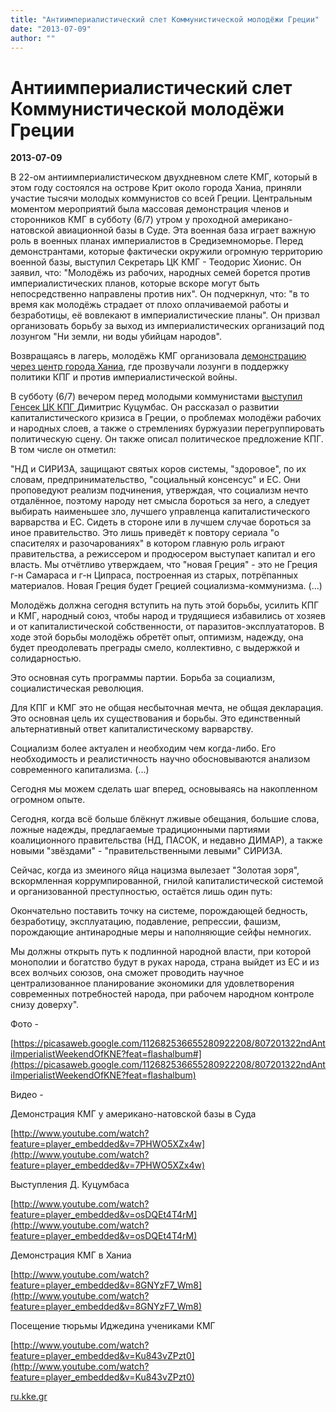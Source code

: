 ```yaml
---
title: "Антиимпериалистический слет Коммунистической молодёжи Греции"
date: "2013-07-09"
author: ""
---
```


# Антиимпериалистический слет Коммунистической молодёжи Греции

**2013-07-09** 

В 22-ом антиимпериалистическом двухдневном слете КМГ, который в этом году состоялся на острове Крит около города Ханиа, приняли участие тысячи молодых коммунистов со всей Греции. Центральным моментом мероприятий была массовая демонстрация членов и сторонников КМГ в субботу (6/7) утром у проходной американо-натовской авиационной базы в Суде. Эта военная база играет важную роль в военных планах империалистов в Средиземноморье. Перед демонстрантами, которые фактически окружили огромную территорию военной базы, выступил Секретарь ЦК КМГ - Теодорис Хионис. Он заявил, что: "Молодёжь из рабочих, народных семей борется против империалистических планов, которые вскоре могут быть непосредственно направлены против них". Он подчеркнул, что: "в то время как молодёжь страдает от плохо оплачиваемой работы и безработицы, её вовлекают в империалистические планы". Он призвал организовать борьбу за выход из империалистических организаций под лозунгом "Ни земли, ни воды убийцам народов".

Возвращаясь в лагерь, молодёжь КМГ организовала [демонстрацию через центр города Ханиа](http://www.youtube.com/watch?feature=player_embedded&v=8GNYzF7_Wm8), где прозвучали лозунги в поддержку политики КПГ и против империалистической войны.

В субботу (6/7) вечером перед молодыми коммунистами [выступил Генсек ЦК КПГ ](http://www.youtube.com/watch?feature=player_embedded&v=osDQEt4T4rM)Димитрис Куцумбас. Он рассказал о развитии капиталистического кризиса в Греции, о проблемах молодёжи рабочих и народных слоев, а также о стремлениях буржуазии перегруппировать политическую сцену. Он также описал политическое предложение КПГ. В том числе он отметил:

"НД и СИРИЗА, защищают святых коров системы, "здоровое", по их словам, предпринимательство, "социальный консенсус" и ЕС. Они проповедуют реализм подчинения, утверждая, что социализм нечто отдалённое, поэтому народу нет смысла бороться за него, а следует выбирать наименьшее зло, лучшего управленца капиталистического варварства и ЕС. Сидеть в стороне или в лучшем случае бороться за иное правительство. Это лишь приведёт к повтору сериала "о спасителях и разочарованиях" в котором главную роль играют правительства, а режиссером и продюсером выступает капитал и его власть. Мы отчётливо утверждаем, что "новая Греция" - это не Греция г-н Самараса и г-н Ципраса, построенная из старых, потрёпанных материалов. Новая Греция будет Грецией социализма-коммунизма. (...)

Молодёжь должна сегодня вступить на путь этой борьбы, усилить КПГ и КМГ, народный союз, чтобы народ и трудящиеся избавились от хозяев и от капиталистической собственности, от паразитов-эксплуататоров. В ходе этой борьбы молодёжь обретёт опыт, оптимизм, надежду, она будет преодолевать преграды смело, коллективно, с выдержкой и солидарностью.

Это основная суть программы партии. Борьба за социализм, социалистическая революция.

Для КПГ и КМГ это не общая несбыточная мечта, не общая декларация. Это основная цель их существования и борьбы. Это единственный альтернативный ответ капиталистическому варварству.

Социализм более актуален и необходим чем когда-либо. Его необходимость и реалистичность научно обосновываются анализом современного капитализма. (...)

Сегодня мы можем сделать шаг вперед, основываясь на накопленном огромном опыте.

Сегодня, когда всё больше блёкнут лживые обещания, большие слова, ложные надежды, предлагаемые традиционными партиями коалиционного правительства (НД, ПАСОК, и недавно ДИМАР), а также новыми "звёздами" - "правительственными левыми" СИРИЗА.

Сейчас, когда из змеиного яйца нацизма вылезает "Золотая зоря", вскормленная коррумпированной, гнилой капиталистической системой и организованной преступностью, остаётся лишь один путь:

Окончательно поставить точку на системе, порождающей бедность, безработицу, эксплуатацию, подавление, репрессии, фашизм, порождающие антинародные меры и наполняющие сейфы немногих.

Мы должны открыть путь к подлинной народной власти, при которой монополии и богатство будут в руках народа, страна выйдет из ЕС и из всех волчьих союзов, она сможет проводить научное централизованное планирование экономики для удовлетворения современных потребностей народа, при рабочем народном контроле снизу доверху".

Фото -

[https://picasaweb.google.com/112682536655280922208/807201322ndAntiImperialistWeekendOfKNE?feat=flashalbum#](https://picasaweb.google.com/112682536655280922208/807201322ndAntiImperialistWeekendOfKNE?feat=flashalbum)

Видео - 

Демонстрация КМГ у американо-натовской базы в Суда

[http://www.youtube.com/watch?feature=player_embedded&v=7PHWO5XZx4w](http://www.youtube.com/watch?feature=player_embedded&v=7PHWO5XZx4w)

Выступления Д. Куцумбаса

[http://www.youtube.com/watch?feature=player_embedded&v=osDQEt4T4rM](http://www.youtube.com/watch?feature=player_embedded&v=osDQEt4T4rM)

Демонстрация КМГ в Ханиа

[http://www.youtube.com/watch?feature=player_embedded&v=8GNYzF7_Wm8](http://www.youtube.com/watch?feature=player_embedded&v=8GNYzF7_Wm8)

Посещение тюрьмы Иджедина учениками КМГ

[http://www.youtube.com/watch?feature=player_embedded&v=Ku843vZPzt0](http://www.youtube.com/watch?feature=player_embedded&v=Ku843vZPzt0)

[ru.kke.gr](http://ru.kke.gr/news/news2013/2013-07-8-diimero-kne)